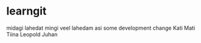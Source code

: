 # learngit
midagi lahedat
mingi veel lahedam asi
some development change
Kati
Mati
Tiina
Leopold
Juhan
